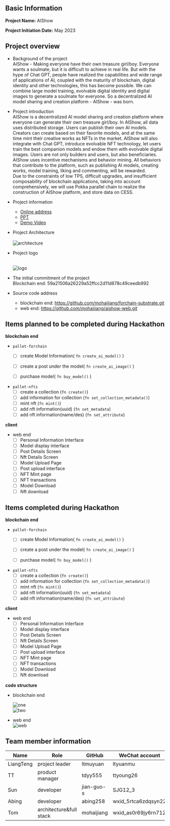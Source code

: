 ## Basic Information

**Project Name:** AIShow<br>

**Project Initiation Date:** May 2023

## Project overview
* Background of the project<br>
  AIShow - Making everyone have their own treasure girl/boy.
  Everyone wants a soulmate, but it is difficult to achieve in real life. But with the hype of Chat GPT, people have realized the capabilities and wide range of applications of AI, coupled with the maturity of blockchain, digital identity and other technologies, this has become possible. We can combine large model training, evolvable digital identity and digital images to generate a soulmate for everyone. So a decentralized AI model sharing and creation platform - AIShow - was born.


* Project introduction <br>
  AIShow is a decentralized AI model sharing and creation platform where everyone can generate their own treasure girl/boy.
  In AIShow, all data uses distributed storage. Users can publish their own AI models. Creators can create based on their favorite models, and at the same time mint their creative works as NFTs in the market.
  AIShow will also integrate with Chat GPT, introduce evolvable NFT technology, let users train the best companion models and endow them with evolvable digital images.
  Users are not only builders and users, but also beneficiaries. AIShow uses incentive mechanisms and behavior mining. All behaviors that contribute to the platform, such as publishing AI models, creating works, model training, liking and commenting, will be rewarded.  
  Due to the constraints of low TPS, difficult upgrades, and insufficient composability of blockchain applications, taking into account comprehensively, we will use Pokka parallel chain to realize the construction of AIShow platform, and store data on CESS.


* Project information<br>
  - [Online address](http://54.218.156.194:31899/)
  - [PPT](https://docs.google.com/presentation/d/1o0cvjxWrJW2TcKvCkRJJ3i6cPzArHwSuzTu2AcjwKfg/edit?usp=sharing)
  - [Demo Video](https://youtu.be/otLkfAmr9fo)
  

* Project Architecture<br>
  <br>![architecture](docs/structure.png)

* Project logo <br>

  <br>![logo](docs/logo.png)
* The initial commitment of the project<br>
  Blockchain end: 59a21506a26229a52ffcc2d11d878c49ceedb992

* Source code address
  - blockchain end: https://github.com/mohaijiang/forchain-substrate.git
  - web end: https://github.com/mohaijiang/aishow-web.git

## Items planned to be completed during Hackathon

**blockchain end**
- `pallet-forchain`
  - [ ] create Model Information( `fn create_ai_model()` ) 
  - [ ] create a post under the model( `fn create_ai_image()` ) 
  - [ ] purchase model( `fn buy_model()` ) 


- `pallet-nfts`
  - [ ] create a collection (`fn create()`)
  - [ ] add information for collection (`fn set_collection_metadata()`)
  - [ ] mint nft (`fn mint()`)
  - [ ] add nft information(uuid) (`fn set_metadata`)
  - [ ] add nft information(name/des) (`fn set_attribute`)

**client**
- web end
  - [ ] Personal Information Interface
  - [ ] Model display interface
  - [ ] Post Details Screen
  - [ ] Nft Details Screen
  - [ ] Model Upload Page
  - [ ] Post upload interface
  - [ ] NFT Mint page
  - [ ] NFT transactions
  - [ ] Model Download
  - [ ] Nft download

## Items completed during Hackathon

**blockchain end**
- `pallet-forchain`
  - [ ] create Model Information( `fn create_ai_model()` )
  - [ ] create a post under the model( `fn create_ai_image()` )
  - [ ] purchase model( `fn buy_model()` )


- `pallet-nfts`
  - [ ] create a collection (`fn create()`)
  - [ ] add information for collection (`fn set_collection_metadata()`)
  - [ ] mint nft (`fn mint()`)
  - [ ] add nft information(uuid) (`fn set_metadata`)
  - [ ] add nft information(name/des) (`fn set_attribute`)

**client**
- web end
  - [ ] Personal Information Interface
  - [ ] Model display interface
  - [ ] Post Details Screen
  - [ ] Nft Details Screen
  - [ ] Model Upload Page
  - [ ] Post upload interface
  - [ ] NFT Mint page
  - [ ] NFT transactions
  - [ ] Model Download
  - [ ] Nft download

**code structure**

- blockchain end<br>


  ![one](docs/substrate-one.png)<br>
  ![two](docs/substrate-two.png)


- web end<br>
  ![web](docs/web.png)

## Team member information

| Name      | Role                    | GitHub  | WeChat account     |
|-----------|-------------------------|----------------| ----------- |
| LiangTeng | project leader          | ltmuyuan       | ltyuanmu   |
| TT        | product manager         | tdyy555        | ttyoung26   |
| Sun       | developer               | jian-guo-s     | SJG12_3   |
| Abing     | developer               | abing258       | wxid_5rtca6zdqsyn22   |
| Tom       | architecture&full stack | mohaijiang     | wxid_as0r69jy6rn712   |
